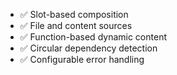 - ✅ Slot-based composition
- ✅ File and content sources
- ✅ Function-based dynamic content
- ✅ Circular dependency detection
- ✅ Configurable error handling
